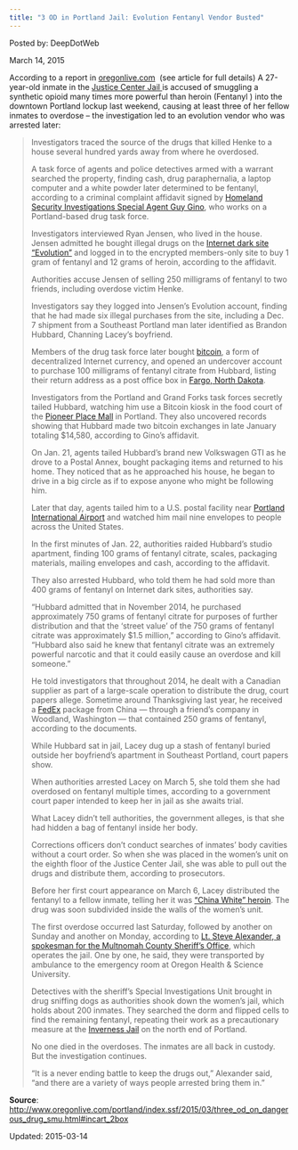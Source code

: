 ```yaml
---
title: "3 OD in Portland Jail: Evolution Fentanyl Vendor Busted"
---
```


Posted by: DeepDotWeb 

<span>March 14, 2015</span>

<p>According to a report in <a href="http://www.oregonlive.com/portland/index.ssf/2015/03/three_od_on_dangerous_drug_smu.html#incart_2box">oregonlive.com</a>  (see article for full details) A 27-year-old inmate in the <a href="http://www.jailexchange.com/countyjails/oregon/multnomah/multnomah_county_detention_center.aspx">Justice Center Jail </a>is accused of smuggling a synthetic opioid many times more powerful than heroin (Fentanyl ) into the downtown Portland lockup last weekend, causing at least three of her fellow inmates to overdose &#8211; the investigation led to an evolution vendor who was arrested later:</p>
<blockquote><p>Investigators traced the source of the drugs that killed Henke to a house several hundred yards away from where he overdosed.</p>
<p>A task force of agents and police detectives armed with a warrant searched the property, finding cash, drug paraphernalia, a laptop computer and a white powder later determined to be fentanyl, according to a criminal complaint affidavit signed by <a href="http://www.oregonlive.com/pacific-northwest-news/index.ssf/2013/06/drug_cartels_in_oregon_rise_an.html">Homeland Security Investigations Special Agent Guy Gino</a>, who works on a Portland-based drug task force.</p>
<p>Investigators interviewed Ryan Jensen, who lived in the house. Jensen admitted he bought illegal drugs on the <a href="/2013/10/28/updated-llist-of-hidden-marketplaces-tor-i2p/">Internet dark site &#8220;Evolution&#8221;</a> and logged in to the encrypted members-only site to buy 1 gram of fentanyl and 12 grams of heroin, according to the affidavit.</p>
<p>Authorities accuse Jensen of selling 250 milligrams of fentanyl to two friends, including overdose victim Henke.</p>
<p>Investigators say they logged into Jensen&#8217;s Evolution account, finding that he had made six illegal purchases from the site, including a Dec. 7 shipment from a Southeast Portland man later identified as Brandon Hubbard, Channing Lacey&#8217;s boyfriend.</p>
<p>Members of the drug task force later bought <a href="https://bitcoin.org/en/">bitcoin</a>, a form of decentralized Internet currency, and opened an undercover account to purchase 100 milligrams of fentanyl citrate from Hubbard, listing their return address as a post office box in <a href="http://www.cityoffargo.com/">Fargo, North Dakota</a>.</p>
<p>Investigators from the Portland and Grand Forks task forces secretly tailed Hubbard, watching him use a Bitcoin kiosk in the food court of the <a href="http://www.pioneerplace.com/">Pioneer Place Mall</a> in Portland. They also uncovered records showing that Hubbard made two bitcoin exchanges in late January totaling $14,580, according to Gino&#8217;s affidavit.</p>
<p>On Jan. 21, agents tailed Hubbard&#8217;s brand new Volkswagen GTI as he drove to a Postal Annex, bought packaging items and returned to his home. They noticed that as he approached his house, he began to drive in a big circle as if to expose anyone who might be following him.</p>
<p>Later that day, agents tailed him to a U.S. postal facility near <a href="http://www.oregonlive.com/travel/index.ssf/pdx-airport-flight-delays-flight-tracker.html">Portland International Airport</a> and watched him mail nine envelopes to people across the United States.</p>
<p>In the first minutes of Jan. 22, authorities raided Hubbard&#8217;s studio apartment, finding 100 grams of fentanyl citrate, scales, packaging materials, mailing envelopes and cash, according to the affidavit.</p>
<p>They also arrested Hubbard, who told them he had sold more than 400 grams of fentanyl on Internet dark sites, authorities say.</p>
<p>&#8220;Hubbard admitted that in November 2014, he purchased approximately 750 grams of fentanyl citrate for purposes of further distribution and that the &#8216;street value&#8217; of the 750 grams of fentanyl citrate was approximately $1.5 million,&#8221; according to Gino&#8217;s affidavit. &#8220;Hubbard also said he knew that fentanyl citrate was an extremely powerful narcotic and that it could easily cause an overdose and kill someone.&#8221;</p>
<p>He told investigators that throughout 2014, he dealt with a Canadian supplier as part of a large-scale operation to distribute the drug, court papers allege. Sometime around Thanksgiving last year, he received a <a href="http://local.fedex.com/or/portland/office-5128/?cmp=LOC-1001545-3-1-971-1110000-US-US-EN-FEDPACKPLUS5128">FedEx</a> package from China &#8212; through a friend&#8217;s company in Woodland, Washington &#8212; that contained 250 grams of fentanyl, according to the documents.</p>
<p>While Hubbard sat in jail, Lacey dug up a stash of fentanyl buried outside her boyfriend&#8217;s apartment in Southeast Portland, court papers show.</p>
<p>When authorities arrested Lacey on March 5, she told them she had overdosed on fentanyl multiple times, according to a government court paper intended to keep her in jail as she awaits trial.</p>
<p>What Lacey didn&#8217;t tell authorities, the government alleges, is that she had hidden a bag of fentanyl inside her body.</p>
<p>Corrections officers don&#8217;t conduct searches of inmates&#8217; body cavities without a court order. So when she was placed in the women&#8217;s unit on the eighth floor of the Justice Center Jail, she was able to pull out the drugs and distribute them, according to prosecutors.</p>
<p>Before her first court appearance on March 6, Lacey distributed the fentanyl to a fellow inmate, telling her it was <a href="http://www.oregonlive.com/portland/index.ssf/2010/09/prosecutors_book_illustrates_h.html">&#8220;China White&#8221; heroin</a>. The drug was soon subdivided inside the walls of the women&#8217;s unit.</p>
<p>The first overdose occurred last Saturday, followed by another on Sunday and another on Monday, according to <a href="http://www.oregonlive.com/portland/index.ssf/2015/01/report_suicide_watch_at_multno.html">Lt. Steve Alexander, a spokesman for the Multnomah County Sheriff&#8217;s Office</a>, which operates the jail. One by one, he said, they were transported by ambulance to the emergency room at Oregon Health &amp; Science University.</p>
<p>Detectives with the sheriff&#8217;s Special Investigations Unit brought in drug sniffing dogs as authorities shook down the women&#8217;s jail, which holds about 200 inmates. They searched the dorm and flipped cells to find the remaining fentanyl, repeating their work as a precautionary measure at the <a href="http://www3.multco.us/countyproperties/BuildingGeneralInformation.aspx?bldgnbr=314">Inverness Jail</a> on the north end of Portland.</p>
<p>No one died in the overdoses. The inmates are all back in custody. But the investigation continues.</p>
<p>&#8220;It is a never ending battle to keep the drugs out,&#8221; Alexander said, &#8220;and there are a variety of ways people arrested bring them in.&#8221;</p></blockquote>
<p><strong>Source</strong>: <a href="http://www.oregonlive.com/portland/index.ssf/2015/03/three_od_on_dangerous_drug_smu.html#incart_2box">http://www.oregonlive.com/portland/index.ssf/2015/03/three_od_on_dangerous_drug_smu.html#incart_2box</a></p>

Updated: 2015-03-14